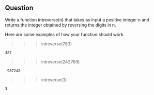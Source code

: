 ## Question
Write a function intreverse(n) that takes as input a positive integer n and returns the integer obtained by reversing the digits in n.

Here are some examples of how your function should work.

>>> intreverse(783)

    387
    
>>> intreverse(242789)

     987242

>>> intreverse(3)

    3
